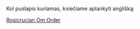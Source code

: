 Kol puslapis kuriamas, kviečiame aplankyti anglišką:
  
[Rosicrucian Om Order](https://www.rosicrucianomorder.org/)
